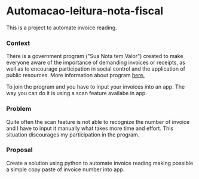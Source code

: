 # Automacao-leitura-nota-fiscal

This is a project to automate invoice reading. 

### Context

There is a government program ("Sua Nota tem Valor") created to make everyone aware of the importance of demanding invoices or receipts, as well as to encourage participation in social control and the application of public resources. More information about program [here.](https://suanotatemvalor.sefaz.ce.gov.br/oprograma/)

To join the program and you have to input your invoices into an app. The way you can do it is using a scan feature availabe in app. 

### Problem

Quite often the scan feature is not able to recognize the number of invoice and I have to input it manually what takes more time and effort. This situation discourages my participation in the program.

### Proposal

Create a solution using python to automate invoice reading making possible a simple copy paste of invoice number into app.


